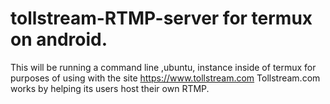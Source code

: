 # tollstream-RTMP-server for termux on android. 
This will be running a command line ,ubuntu, instance
inside of termux for purposes of using with the site
https://www.tollstream.com
Tollstream.com works by helping its users host their own
RTMP. 

